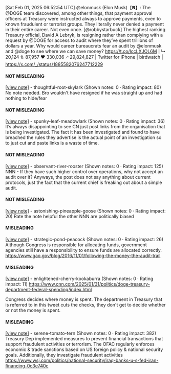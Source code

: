 [Sat Feb 01, 2025 06:52:54 UTC] @elonmusk (Elon Musk)【𝗕】: The @DOGE team discovered, among other things, that payment approval officers at Treasury were instructed always to approve payments, even to known fraudulent or terrorist groups.  They literally never denied a payment in their entire career.  Not even once. [@robbystarbuck] The highest ranking Treasury official, David A Lebryk, is resigning rather than complying with a request by @DOGE for access to audit where they’ve spent trillions of dollars a year. Why would career bureaucrats fear an audit by @elonmusk and @doge to see where we can save money? https://t.co/lccLXJOL6M | ↳ 20,124 ⇅ 87,957 ♥ 330,036 🡕 29,824,827 | Twitter for iPhone | birdwatch | https://x.com/_/status/1885582076247712229

#### NOT MISLEADING

[[view note]](https://x.com/i/birdwatch/n/1885946486099452077) - thoughtful-root-skylark (Shown notes: 0 · Rating impact: 80)
No note needed.  Bro wouldn't have resigned if he was straight up and had nothing to hide/fear 

#### NOT MISLEADING

[[view note]](https://x.com/i/birdwatch/n/1885813131563466907) - spunky-leaf-meadowlark (Shown notes: 0 · Rating impact: 36)
It’s always disappointing to see CN just post links from the organisation that is being investigated. The fact it has been investigated and found to have breached the rules they advertise is the actual point of an investigation so to just cut and paste links is a waste of time. 

#### NOT MISLEADING

[[view note]](https://x.com/i/birdwatch/n/1885810163237412980) - observant-river-rooster (Shown notes: 0 · Rating impact: 125)
NNN - If they have such higher control over operations, why not accept an audit over it? 
Anyways, the post does not say anything about current protocols, just the fact that the current chief is freaking out about a simple audit.

#### NOT MISLEADING

[[view note]](https://x.com/i/birdwatch/n/1885831832857698571) - astonishing-pineapple-goose (Shown notes: 0 · Rating impact: 20)
Rate the note helpful the other NNN are politically biased

#### MISLEADING

[[view note]](https://x.com/i/birdwatch/n/1886068586642362768) - strategic-pond-peacock (Shown notes: 0 · Rating impact: 26)
Although Congress is responsible for allocating funds, government agencies still have a responsibility to ensure funds are allocated correctly.  https://www.gao.gov/blog/2016/11/01/following-the-money-the-audit-trail

#### MISLEADING

[[view note]](https://x.com/i/birdwatch/n/1885915328539918695) - enlightened-cherry-kookaburra (Shown notes: 0 · Rating impact: 11)
https://www.cnn.com/2025/01/31/politics/doge-treasury-department-federal-spending/index.html

Congress decides where money is spent. The department in Treasury that is referred to in this tweet cuts the checks, they don't get to decide whether or not the money is spent.

#### MISLEADING

[[view note]](https://x.com/i/birdwatch/n/1885763549479235596) - serene-tomato-tern (Shown notes: 0 · Rating impact: 382)
Treasury Dep implemented measures to prevent financial transactions that support fraudulent activities or terrorism. The OFAC regularly enforces economic & trade sanctions based on US foreign policy & national security goals. Additionally, they investigate fraudulent activities https://www.wsj.com/politics/national-security/iraq-banks-u-s-fed-iran-financing-0c3e740c
